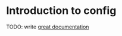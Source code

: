 # Introduction to config

TODO: write [great documentation](http://jacobian.org/writing/what-to-write/)
